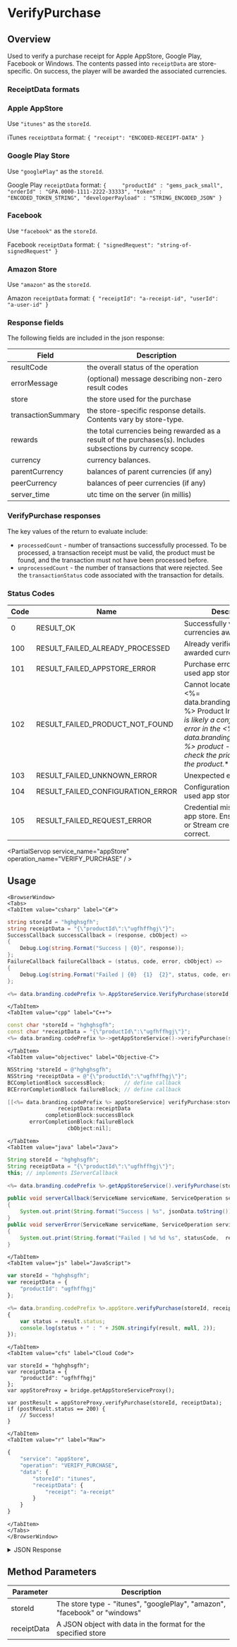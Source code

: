 # VerifyPurchase
## Overview
Used to verify a purchase receipt for Apple AppStore, Google Play, Facebook or Windows. The contents passed into `receiptData` are store-specific. On success, the player will be awarded the associated currencies.




### ReceiptData formats

### Apple AppStore

Use `"itunes"` as the `storeId`.

iTunes `receiptData` format:
`
{
    "receipt": "ENCODED-RECEIPT-DATA"
}
`

### Google Play Store

Use `"googlePlay"` as the `storeId`.

Google Play `receiptData` format:
`
{    
    "productId" : "gems_pack_small",
    "orderId" : "GPA.0000-1111-2222-33333",
    "token" : "ENCODED_TOKEN_STRING",
    "developerPayload" : "STRING_ENCODED_JSON"
}
`

### Facebook

Use `"facebook"` as the `storeId`.

Facebook `receiptData` format:
`
{
    "signedRequest": "string-of-signedRequest"
}
`

### Amazon Store

Use `"amazon"` as the `storeId`.

Amazon `receiptData` format:
`
{
    "receiptId": "a-receipt-id",
    "userId": "a-user-id"
}
`

### Response fields

The following fields are included in the json response:

Field | Description
----- | ------------
resultCode | the overall status of the operation
errorMessage | (optional) message describing non-zero result codes
store | the store used for the purchase
transactionSummary | the store-specific response details. Contents vary by store-type.
rewards | the total currencies being rewarded as a result of the purchases(s). Includes subsections by currency scope.
currency | currency balances. 
parentCurrency | balances of parent currencies (if any)
peerCurrency | balances of peer currencies (if any)
server_time | utc time on the server (in millis)


###  VerifyPurchase responses

The key values of the return to evaluate include:

* `processedCount` - number of transactions successfully processed. To be processed, a transaction receipt must be valid, the product must be found, and the transaction must not have been processed before.
* `unprocessedCount` - the number of transactions that were rejected. See the `transactionStatus` code associated with the transaction for details.


### Status Codes
Code | Name | Description
---- | ---- | -----------
0 | RESULT_OK | Successfully verified, new currencies awarded.
100 | RESULT_FAILED_ALREADY_PROCESSED | Already verified and awarded currencies.
101 | RESULT_FAILED_APPSTORE_ERROR | Purchase error with the used app store. 
102 | RESULT_FAILED_PRODUCT_NOT_FOUND | Cannot locate the product in <%= data.branding.productName %> Product Inventory. *This is likely a configuration error in the <%= data.branding.productName %> product - double-check the price settings for the product.**
103 | RESULT_FAILED_UNKNOWN_ERROR | Unexpected error.
104 | RESULT_FAILED_CONFIGURATION_ERROR | Configuration error on the used app store.
105 | RESULT_FAILED_REQUEST_ERROR | Credential missing for used app store. Ensure Facebook or Stream credential is correct.

<PartialServop service_name="appStore" operation_name="VERIFY_PURCHASE" / >

## Usage

```mdx-code-block
<BrowserWindow>
<Tabs>
<TabItem value="csharp" label="C#">
```

```csharp
string storeId = "hghghsgfh";
string receiptData = "{\"productId\":\"ugfhffhgj\"}";
SuccessCallback successCallback = (response, cbObject) =>
{
    Debug.Log(string.Format("Success | {0}", response));
};
FailureCallback failureCallback = (status, code, error, cbObject) =>
{
    Debug.Log(string.Format("Failed | {0}  {1}  {2}", status, code, error));
};

<%= data.branding.codePrefix %>.AppStoreService.VerifyPurchase(storeId, receiptData, successCallback, failureCallback);
```

```mdx-code-block
</TabItem>
<TabItem value="cpp" label="C++">
```

```cpp
const char *storeId = "hghghsgfh";
const char *receiptData = "{\"productId\":\"ugfhffhgj\"}";
<%= data.branding.codePrefix %>->getAppStoreService()->verifyPurchase(storeId, receiptData, this);
```

```mdx-code-block
</TabItem>
<TabItem value="objectivec" label="Objective-C">
```

```objectivec
NSString *storeId = @"hghghsgfh";
NSString *receiptData = @"{\"productId\":\"ugfhffhgj\"}";
BCCompletionBlock successBlock;      // define callback
BCErrorCompletionBlock failureBlock; // define callback

[[<%= data.branding.codePrefix %> appStoreService] verifyPurchase:storeId
                receiptData:receiptData
            completionBlock:successBlock
       errorCompletionBlock:failureBlock
                   cbObject:nil];
```

```mdx-code-block
</TabItem>
<TabItem value="java" label="Java">
```

```java
String storeId = "hghghsgfh";
String receiptData = "{\"productId\":\"ugfhffhgj\"}";
this; // implements IServerCallback

<%= data.branding.codePrefix %>.getAppStoreService().verifyPurchase(storeId, receiptData, this);

public void serverCallback(ServiceName serviceName, ServiceOperation serviceOperation, JSONObject jsonData)
{
    System.out.print(String.format("Success | %s", jsonData.toString()));
}
public void serverError(ServiceName serviceName, ServiceOperation serviceOperation, int statusCode, int reasonCode, String jsonError)
{
    System.out.print(String.format("Failed | %d %d %s", statusCode,  reasonCode, jsonError.toString()));
}
```

```mdx-code-block
</TabItem>
<TabItem value="js" label="JavaScript">
```

```javascript
var storeId = "hghghsgfh";
var receiptData = {
    "productId": "ugfhffhgj"
};

<%= data.branding.codePrefix %>.appStore.verifyPurchase(storeId, receiptData, result =>
{
	var status = result.status;
	console.log(status + " : " + JSON.stringify(result, null, 2));
});
```

```mdx-code-block
</TabItem>
<TabItem value="cfs" label="Cloud Code">
```

```cfscript
var storeId = "hghghsgfh";
var receiptData = {
    "productId": "ugfhffhgj"
};
var appStoreProxy = bridge.getAppStoreServiceProxy();

var postResult = appStoreProxy.verifyPurchase(storeId, receiptData);
if (postResult.status == 200) {
    // Success!
}
```

```mdx-code-block
</TabItem>
<TabItem value="r" label="Raw">
```

```r
{
	"service": "appStore",
	"operation": "VERIFY_PURCHASE",
	"data": {
		"storeId": "itunes",
		"receiptData": {
			"receipt": "a-receipt"
		}
	}
}
```

```mdx-code-block
</TabItem>
</Tabs>
</BrowserWindow>
```

<details>
<summary>JSON Response</summary>

```json
{
	"status": 200,
	"data": {
		"resultCode": 0,
		"errorMessage": null,
		"store": "itunes",
		"transactionSummary": {
			"processedCount": 1,
			"unprocessedCount": 1,
			"transactionDetails": [
				{
					"transactionId": "80000557199459",
					"itemId": "barBundle1Imp",
					"transactionResultCode": 0,
					"processed": true,
					"originalTransactionId": "80000557199459",
					"quantity": 1,
					"purchaseDateMs": 1550639146000,
					"productId": "...coinBundle1Imp",
					"purchaseDate": "2019-02-20 05:05:46 Etc/GMT",
					"rewards": {
						"extra": null,
						"currency": {
							"bar": 10,
							"coinMultiplier": 1
						}
					}
				},
				{
					"transactionId": "80000557201213",
					"itemId": "coinBundle2Imp",
					"transactionResultCode": 100,
					"processed": false,
					"originalTransactionId": "80000557201213",
					"quantity": 1,
					"purchaseDateMs": 1550639681000,
					"productId": "...coinBundle2Imp",
					"errorMessage": "Item already processed",
					"purchaseDate": "2019-02-20 05:14:41 Etc/GMT"
				}
			],
			"extra": {
				"appleReceipt": "stringified json receipt data"
			}
		},
		"rewards": {
			"currency": {
				"coins": 1000
			},
			"parentCurrency": {
				"awesomeMaster": {
					"rubies": 2000
				}
			},
			"peerCurrency": {
				"peerApp": {
					"rogerCurrency": 30
				}
			}
		},
		"currency": {
			"coins": {
				"balance": 1000,
				"purchased": 1000,
				"awarded": 0,
				"consumed": 0
			}
		},

		"parentCurrency": {
			"awesomeMaster": {
				"rubies": {
					"balance": 2000,
					"purchased": 2000,
					"awarded": 0,
					"consumed": 0
				}
			}
		},

		"peerCurrency": {
			"peerApp": {
				"rogerCurrency": {
					"balance": 30,
					"purchased": 30,
					"awarded": 0,
					"consumed": 0
				}
			}
		},

		"server_time": 1473325588695
	}
}
```
</details>

## Method Parameters
Parameter | Description
--------- | -----------
storeId | The store type - "itunes", "googlePlay", "amazon", "facebook" or "windows"
receiptData | A JSON object with data in the format for the specified store


